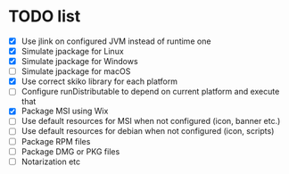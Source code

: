 # TODO list

* [x] Use jlink on configured JVM instead of runtime one
* [x] Simulate jpackage for Linux
* [x] Simulate jpackage for Windows
* [ ] Simulate jpackage for macOS
* [x] Use correct skiko library for each platform
* [ ] Configure runDistributable to depend on current platform and execute that
* [x] Package MSI using Wix
* [ ] Use default resources for MSI when not configured (icon, banner etc.)
* [ ] Use default resources for debian when not configured (icon, scripts)
* [ ] Package RPM files
* [ ] Package DMG or PKG files
* [ ] Notarization etc
